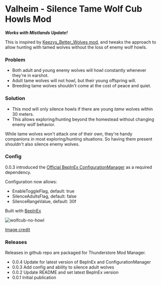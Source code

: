 # Valheim - Silence Tame Wolf Cub Howls Mod

**_Works with Mistlands Update!_**

This is inspired by [Keezys_Better_Wolves mod](https://github.com/marqgray/valheim-better-wolves), and tweaks the approach to allow hunting with tamed wolves without the loss of enemy wolf howls.

### Problem

* Both adult and young enemy wolves will howl constantly whenever they're in earshot.
* Adult tame wolves will not howl, but their young offspring will.
* Breeding tame wolves shouldn't come at the cost of peace and quiet.

### Solution

* This mod will only silence howls if there are young _tame_ wolves within 30 meters.
* This allows exploring/hunting beyond the homestead without changing enemy wolf behavior.

While tame wolves won't attack one of their own, they're handy companions in most exploring/hunting situations. So having them present shouldn't also silence enemy wolves.

### Config

0.0.3 introduced the [Official BepInEx ConfigurationManager](https://github.com/BepInEx/BepInEx.ConfigurationManager) as a required dependency.

Configuration now allows:

* EnableToggleFlag, default: true
* SilenceAdultsFlag, default: false
* SilenceRangeValue, default: 30f

Built with [BepInEx](https://valheim.thunderstore.io/package/denikson/BepInExPack_Valheim/)

![wolfcub-no-howl](https://user-images.githubusercontent.com/523157/208265769-713d5c15-0c8e-4a8f-bdb1-219b065deb19.png)

[Image credit](https://www.reddit.com/r/NatureIsFuckingLit/comments/g7hkrh/a_baby_wolf_pup/)

### Releases

Releases in github repo are packaged for Thunderstore Mod Manager.

* 0.0.4 Update for latest version of BepInEx and ConfigurationManager
* 0.0.3 Add config and ability to silence adult wolves
* 0.0.2 Update README and set latest BepInEx version
* 0.0.1 Initial publication
